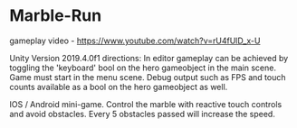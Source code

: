 # Marble-Run

gameplay video -  https://www.youtube.com/watch?v=rU4fUlD_x-U

Unity Version 2019.4.0f1
directions:
In editor gameplay can be achieved by toggling the 'keyboard' bool on the hero gameobject in the main scene.  Game must start in the menu scene.  Debug output such as FPS and touch counts available as a bool on the hero gameobject as well.


IOS / Android mini-game.  Control the marble with reactive touch controls and avoid obstacles.  Every 5 obstacles passed will increase the speed.
